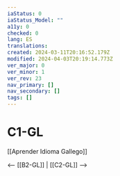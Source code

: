 ```yaml
---
iaStatus: 0
iaStatus_Model: ""
a11y: 0
checked: 0
lang: ES
translations: 
created: 2024-03-11T20:16:52.179Z
modified: 2024-04-03T20:19:14.773Z
ver_major: 0
ver_minor: 1
ver_rev: 23
nav_primary: []
nav_secondary: []
tags: []
---
```

# C1-GL

[[Aprender Idioma Gallego]]

<-- [[B2-GL]] | [[C2-GL]] -->